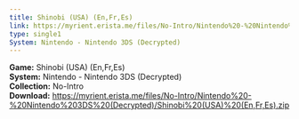 ```yaml
---
title: Shinobi (USA) (En,Fr,Es)
link: https://myrient.erista.me/files/No-Intro/Nintendo%20-%20Nintendo%203DS%20(Decrypted)/Shinobi%20(USA)%20(En,Fr,Es).zip
type: single1
System: Nintendo - Nintendo 3DS (Decrypted)
---
```

<b>Game:</b> Shinobi (USA) (En,Fr,Es)<br>
<b>System:</b> Nintendo - Nintendo 3DS (Decrypted)<br>
<b>Collection:</b> No-Intro<br>
<b>Download:</b> https://myrient.erista.me/files/No-Intro/Nintendo%20-%20Nintendo%203DS%20(Decrypted)/Shinobi%20(USA)%20(En,Fr,Es).zip